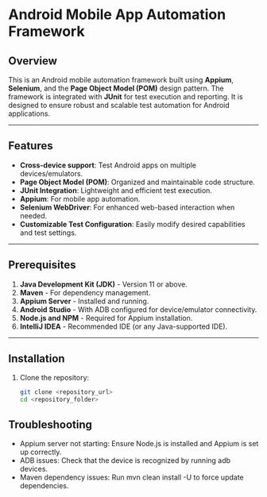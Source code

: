 # Android Mobile App Automation Framework

## Overview
This is an Android mobile automation framework built using **Appium**, **Selenium**, and the **Page Object Model (POM)** design pattern. The framework is integrated with **JUnit** for test execution and reporting. It is designed to ensure robust and scalable test automation for Android applications.

---

## Features
- **Cross-device support**: Test Android apps on multiple devices/emulators.
- **Page Object Model (POM)**: Organized and maintainable code structure.
- **JUnit Integration**: Lightweight and efficient test execution.
- **Appium**: For mobile app automation.
- **Selenium WebDriver**: For enhanced web-based interaction when needed.
- **Customizable Test Configuration**: Easily modify desired capabilities and test settings.

---

## Prerequisites
1. **Java Development Kit (JDK)** - Version 11 or above.
2. **Maven** - For dependency management.
3. **Appium Server** - Installed and running.
4. **Android Studio** - With ADB configured for device/emulator connectivity.
5. **Node.js and NPM** - Required for Appium installation.
6. **IntelliJ IDEA** - Recommended IDE (or any Java-supported IDE).

---

## Installation
1. Clone the repository:
   ```bash
   git clone <repository_url>
   cd <repository_folder>

## Troubleshooting

- Appium server not starting: Ensure Node.js is installed and Appium is set up correctly.
- ADB issues: Check that the device is recognized by running adb devices.
- Maven dependency issues: Run mvn clean install -U to force update dependencies.
